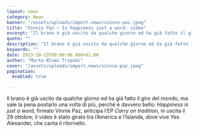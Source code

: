 ```yaml
---
layout: news
category: News
banner: "/assets/uploads/import.news/vinnie-paz.jpeg"
title: "Vinnie Paz – Is happiness just a word: video"
excerpt: "Il brano è già uscito da qualche giorno ed ha già fatto il giro del mondo, ma vale la pena postarlo una volta di più, perché è davvero bello: Happiness is just a word, firmato Vinnie Paz, anticipa l’EP Carry on tradition, in uscita il 29 ottobre; il video è stato girato tra l’America e [&hellip"
quote: ""
description: "Il brano è già uscito da qualche giorno ed ha già fatto il giro del mondo, ma vale la pena postarlo una volta di più, perché è davvero bello: Happiness is just a word, firmato Vinnie Paz, anticipa l’EP Carry on tradition, in uscita il 29 ottobre; il video è stato girato tra l’America e [&hellip"
keywords: ""
date: 2013-10-23T00:00:00.000+01:00
author: "Marta Blumi Tripodi"
cover: "/assets/uploads/import.news/vinnie-paz.jpeg"
pagination:
  enabled: true

---
```


[](https://hotmc.com/vinnie-paz-is-happiness-just-a-word-video/vinnie-paz/)

Il brano è già uscito da qualche giorno ed ha già fatto il giro del mondo, ma vale la pena postarlo una volta di più, perché è davvero bello: _Happiness is just a word_, firmato Vinnie Paz, anticipa l’EP _Carry on tradition_, in uscita il 29 ottobre; il video è stato girato tra l’America e l’Islanda, dove vive Yes Alexander, che canta il ritornello.